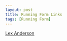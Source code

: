 ```yaml
---
layout: post
title: Running Form Links
tags: [Running Form]
---
```

[Lex Anderson](https://theconversation.com/listen-up-running-sounds-contain-clues-for-injury-prevention-69395)
